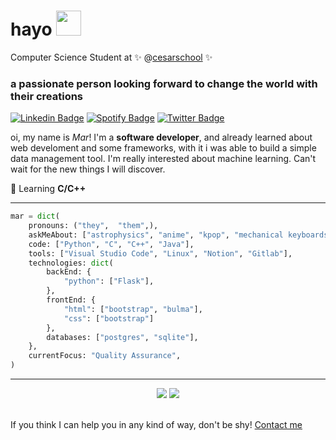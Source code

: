 # hayo  <img src="https://media4.giphy.com/media/yGhIqFuOx84KY/giphy.gif" width="40">

Computer Science Student at ✨ @[cesarschool](http://www.cesar.school) ✨ 

### a passionate person looking forward to change the world with their creations 

[![Linkedin Badge](https://img.shields.io/badge/-Mar-blue?style=flat-square&logo=Linkedin&logoColor=white&link=https://www.linkedin.com/in/mariana-galdino-059243174/)](https://www.linkedin.com/in/mariana-galdino-059243174/) [![Spotify Badge](https://img.shields.io/badge/Spotify-%231ED760.svg?&style=flat-square&logo=spotify&logoColor=white&link=https://open.spotify.com/user/9ssz7ctwi8prfhuo7whd9ojkf)](https://open.spotify.com/user/9ssz7ctwi8prfhuo7whd9ojkf) [![Twitter Badge](https://img.shields.io/badge/Twitter-%230077B5.svg?&style=flat-square&logo=twitter&logoColor=white&link=https://twitter.com/asgaidino)](https://twitter.com/asgaidino)

oi, my name is _Mar_! I'm a **software developer**, and already learned about web develoment and some frameworks, with it i was able to build a simple data management tool. I'm really interested about machine learning. Can't wait for the new things I will discover.

🌱 Learning **C/C++** 

---

```python
mar = dict(
    pronouns: ("they",  "them",),
    askMeAbout: ["astrophysics", "anime", "kpop", "mechanical keyboards", "audio design"],
    code: ["Python", "C", "C++", "Java"],
    tools: ["Visual Studio Code", "Linux", "Notion", "Gitlab"],
    technologies: dict(
        backEnd: {
            "python": ["Flask"],
        },
        frontEnd: {
            "html": ["bootstrap", "bulma"],
            "css": ["bootstrap"]
        },
        databases: ["postgres", "sqlite"],
    },
    currentFocus: "Quality Assurance",
)
```

---

<p align="center">
  <img src ="https://github-readme-stats.vercel.app/api?username=bymar&show_icons=true&count_private=true&theme=darcula&hide_border=true,contribs&bg_color=00000000">
  <img src ="https://github-readme-stats.vercel.app/api/top-langs/?username=bymar&layout=compact&hide_border=true&theme=darcula&bg_color=00000000">
  <br>
  <br>
</p>

If you think I can help you in any kind of way, don't be shy! [Contact me](mailto:mgaldinoas@gmail.com)
